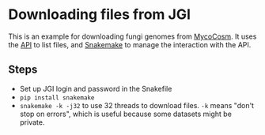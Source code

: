 # Downloading files from JGI

This is an example for downloading fungi genomes from [MycoCosm][0].
It uses the [API][1] to list files,
and [Snakemake][2] to manage the interaction with the API.

## Steps

- Set up JGI login and password in the Snakefile
- `pip install snakemake`
- `snakemake -k -j32` to use 32 threads to download files. `-k` means "don't stop on errors",
  which is useful because some datasets might be private.

[0]: http://genome.jgi.doe.gov/programs/fungi/index.jsf
[1]: http://genome.jgi.doe.gov/help/download.jsf#api
[2]: https://snakemake.readthedocs.io/en/stable/
